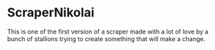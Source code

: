 # ScraperNikolai

This is one of the first version of a scraper made with a lot of love by a bunch of stallions trying to create something that will make a change.
